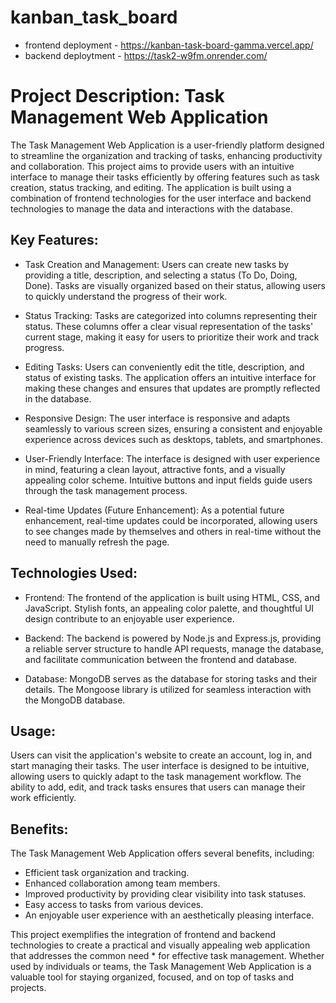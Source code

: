 # kanban_task_board

* frontend deployment - https://kanban-task-board-gamma.vercel.app/
* backend deploytment - https://task2-w9fm.onrender.com/

# Project Description: Task Management Web Application

The Task Management Web Application is a user-friendly platform designed to streamline the organization and tracking of tasks, enhancing productivity and collaboration. This project aims to provide users with an intuitive interface to manage their tasks efficiently by offering features such as task creation, status tracking, and editing. The application is built using a combination of frontend technologies for the user interface and backend technologies to manage the data and interactions with the database.


## Key Features:

* Task Creation and Management:
Users can create new tasks by providing a title, description, and selecting a status (To Do, Doing, Done). Tasks are visually organized based on their status, allowing users to quickly understand the progress of their work.

* Status Tracking:
Tasks are categorized into columns representing their status. These columns offer a clear visual representation of the tasks' current stage, making it easy for users to prioritize their work and track progress.

* Editing Tasks:
Users can conveniently edit the title, description, and status of existing tasks. The application offers an intuitive interface for making these changes and ensures that updates are promptly reflected in the database.

* Responsive Design:
The user interface is responsive and adapts seamlessly to various screen sizes, ensuring a consistent and enjoyable experience across devices such as desktops, tablets, and smartphones.

* User-Friendly Interface:
The interface is designed with user experience in mind, featuring a clean layout, attractive fonts, and a visually appealing color scheme. Intuitive buttons and input fields guide users through the task management process.

* Real-time Updates (Future Enhancement):
As a potential future enhancement, real-time updates could be incorporated, allowing users to see changes made by themselves and others in real-time without the need to manually refresh the page.


## Technologies Used:

* Frontend:
The frontend of the application is built using HTML, CSS, and JavaScript. Stylish fonts, an appealing color palette, and thoughtful UI design contribute to an enjoyable user experience.

* Backend:
The backend is powered by Node.js and Express.js, providing a reliable server structure to handle API requests, manage the database, and facilitate communication between the frontend and database.

* Database:
MongoDB serves as the database for storing tasks and their details. The Mongoose library is utilized for seamless interaction with the MongoDB database.



## Usage:

Users can visit the application's website to create an account, log in, and start managing their tasks. The user interface is designed to be intuitive, allowing users to quickly adapt to the task management workflow. The ability to add, edit, and track tasks ensures that users can manage their work efficiently.

## Benefits:

The Task Management Web Application offers several benefits, including:

* Efficient task organization and tracking.
* Enhanced collaboration among team members.
* Improved productivity by providing clear visibility into task statuses.
* Easy access to tasks from various devices.
* An enjoyable user experience with an aesthetically pleasing interface.

This project exemplifies the integration of frontend and backend technologies to create a practical and visually appealing web application that addresses the common need * for effective task management. Whether used by individuals or teams, the Task Management Web Application is a valuable tool for staying organized, focused, and on top of tasks and projects.
